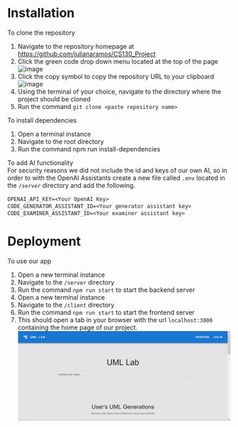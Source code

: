 # Installation
To clone the repository
1. Navigate to the repository homepage at https://github.com/julianaramos/CS130_Project
2. Click the green code drop down menu located at the top of the page 
![image](https://github.com/julianaramos/CS130_Project/assets/99143374/c0aa9816-0990-4cda-a5dd-eb8aae3922ad)
3. Click the copy symbol to copy the repository URL to your clipboard  
![image](https://github.com/julianaramos/CS130_Project/assets/99143374/463d6102-b0f4-4f9f-9564-16dd053694d0)
4. Using the terminal of your choice, navigate to the directory where the project should be cloned
5. Run the command `git clone <paste repository name>`
  
To install dependencies
1. Open a terminal instance
2. Navigate to the root directory
3. Run the command npm run install-dependencies
  
To add AI functionality  
For security reasons we did not include the id and keys of our own AI, so in order to with the OpenAI Assistants create a new file called `.env` located in the `/server` directory and add the following.

```
OPENAI_API_KEY=<Your OpenAI Key>  
CODE_GENERATOR_ASSISTANT_ID=<Your generator assistant key>  
CODE_EXAMINER_ASSISTANT_ID=<Your examiner assistant key>  
```

# Deployment

To use our app
1. Open a new terminal instance
2. Navigate to the `/server` directory
3. Run the command `npm run start` to start the backend server
4. Open a new terminal instance
5. Navigate to the `/client` directory
6. Run the command `npm run start` to start the frontend server
7. This should open a tab in your browser with the url `localhost:3000` containing the home page of our project.  
![Home Page](https://github.com/julianaramos/CS130_Project/blob/main/wiki_images/How-to-Use-UML-Lab/Home_Page.png)  

